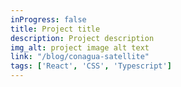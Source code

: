 ```yaml
---
inProgress: false
title: Project title
description: Project description
img_alt: project image alt text
link: "/blog/conagua-satellite"
tags: ['React', 'CSS', 'Typescript']
---
```

